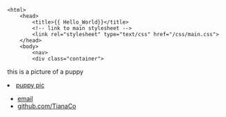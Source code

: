 
<!DOCTYPE html>
	<html>
		<head>
			<title>{{ Hello_World}}</title>
			<!-- link to main stylesheet -->
			<link rel="stylesheet" type="text/css" href="/css/main.css">
		</head>
		<body>
			<nav>
			<div class="container">
			
<p> this is a picture of a puppy </p>
<li><a href="http://cdn3-www.dogtime.com/assets/uploads/gallery/30-impossibly-cute-puppies/impossibly-cute-puppy-30.jpg">puppy pic</a></li>
			</div><!-- /.container -->
			<footer>
	    		<ul>
	        		<li><a href="mailto:tiana.co@gmail.com">email</a></li>
	        		<li><a href="https://github.com/TianaCo">github.com/TianaCo</a></li>
				</ul>
			</footer>
		</body>
	</html>

